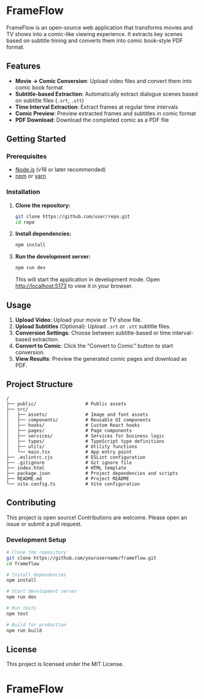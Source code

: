 # FrameFlow

FrameFlow is an open-source web application that transforms movies and TV shows into a comic-like viewing experience. It extracts key scenes based on subtitle timing and converts them into comic book-style PDF format.

## Features

- **Movie → Comic Conversion**: Upload video files and convert them into comic book format
- **Subtitle-based Extraction**: Automatically extract dialogue scenes based on subtitle files (`.srt`, `.vtt`)
- **Time Interval Extraction**: Extract frames at regular time intervals
- **Comic Preview**: Preview extracted frames and subtitles in comic format
- **PDF Download**: Download the completed comic as a PDF file

## Getting Started

### Prerequisites

- [Node.js](https://nodejs.org/) (v18 or later recommended)
- [npm](https://www.npmjs.com/) or [yarn](https://yarnpkg.com/)

### Installation

1. **Clone the repository:**

   ```bash
   git clone https://github.com/user/repo.git
   cd repo
   ```

2. **Install dependencies:**

   ```bash
   npm install
   ```

3. **Run the development server:**

   ```bash
   npm run dev
   ```

   This will start the application in development mode. Open [http://localhost:5173](http://localhost:5173) to view it in your browser.

## Usage

1. **Upload Video**: Upload your movie or TV show file.
2. **Upload Subtitles** (Optional): Upload `.srt` or `.vtt` subtitle files.
3. **Conversion Settings**: Choose between subtitle-based or time interval-based extraction.
4. **Convert to Comic**: Click the "Convert to Comic" button to start conversion.
5. **View Results**: Preview the generated comic pages and download as PDF.

## Project Structure

```
/
├── public/                  # Public assets
├── src/
│   ├── assets/              # Image and font assets
│   ├── components/          # Reusable UI components
│   ├── hooks/               # Custom React hooks
│   ├── pages/               # Page components
│   ├── services/            # Services for business logic
│   ├── types/               # TypeScript type definitions
│   ├── utils/               # Utility functions
│   └── main.tsx             # App entry point
├── .eslintrc.cjs            # ESLint configuration
├── .gitignore               # Git ignore file
├── index.html               # HTML template
├── package.json             # Project dependencies and scripts
├── README.md                # Project README
└── vite.config.ts           # Vite configuration
```

## Contributing

This project is open source! Contributions are welcome. Please open an issue or submit a pull request.

### Development Setup

```bash
# Clone the repository
git clone https://github.com/yourusername/frameflow.git
cd frameflow

# Install dependencies
npm install

# Start development server
npm run dev

# Run tests
npm test

# Build for production
npm run build
```

## License

This project is licensed under the MIT License.
# FrameFlow
